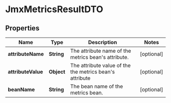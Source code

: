# JmxMetricsResultDTO

## Properties
Name | Type | Description | Notes
------------ | ------------- | ------------- | -------------
**attributeName** | **String** | The attribute name of the metrics bean&#x27;s attribute. |  [optional]
**attributeValue** | **Object** | The attribute value of the the metrics bean&#x27;s attribute |  [optional]
**beanName** | **String** | The bean name of the metrics bean. |  [optional]
